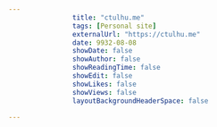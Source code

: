 ---
                title: "ctulhu.me"
                tags: [Personal site]
                externalUrl: "https://ctulhu.me"
                date: 9932-08-08
                showDate: false
                showAuthor: false
                showReadingTime: false
                showEdit: false
                showLikes: false
                showViews: false
                layoutBackgroundHeaderSpace: false
                ---
